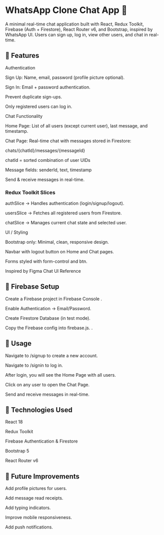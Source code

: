 <h1>WhatsApp Clone Chat App 🚀</h1>

A minimal real-time chat application built with React, Redux Toolkit, Firebase (Auth + Firestore), React Router v6, and Bootstrap, inspired by WhatsApp UI. Users can sign up, log in, view other users, and chat in real-time.

<h2>🔹 Features</h2>
Authentication <br>

Sign Up: Name, email, password (profile picture optional).<br>

Sign In: Email + password authentication.<br>

Prevent duplicate sign-ups.<br>

Only registered users can log in.<br>

Chat Functionality<br>

Home Page: List of all users (except current user), last message, and timestamp.<br>

Chat Page: Real-time chat with messages stored in Firestore:<br>

chats/{chatId}/messages/{messageId}<br>


chatId = sorted combination of user UIDs<br>

Message fields: senderId, text, timestamp<br>

Send & receive messages in real-time.<br>

<h3>Redux Toolkit Slices</h3>

authSlice → Handles authentication (login/signup/logout).<br>

usersSlice → Fetches all registered users from Firestore.<br>

chatSlice → Manages current chat state and selected user.

<r2>UI / Styling

Bootstrap only: Minimal, clean, responsive design.<br>

Navbar with logout button on Home and Chat pages.<br>

Forms styled with form-control and btn.<br>

Inspired by Figma Chat UI Reference
<h2>🔹 Firebase Setup</h2>

Create a Firebase project in Firebase Console
.<br>

Enable Authentication → Email/Password.<br>

Create Firestore Database (in test mode).<br>

Copy the Firebase config into firebase.js.
.
<h2>🔹 Usage</h2>

Navigate to /signup to create a new account.<br>

Navigate to /signin to log in.<br>

After login, you will see the Home Page with all users.<br>

Click on any user to open the Chat Page.<br>

Send and receive messages in real-time.

<h2>🔹 Technologies Used</h2>

React 18<br>

Redux Toolkit<br>

Firebase Authentication & Firestore<br>

Bootstrap 5<br>

React Router v6

<h2>🔹 Future Improvements</h2>

Add profile pictures for users.<br>

Add message read receipts.<br>

Add typing indicators.<br>

Improve mobile responsiveness.<br>

Add push notifications.
